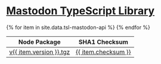 <h1><a href="/tsl-mastodon-api/">Mastodon TypeScript Library</a></h1>
<table>
    <thead>
        <tr>
            <th>Node Package</th>
            <th>SHA1 Checksum</th>
        </tr>
    </thead>
    <tbody>{% for item in site.data.tsl-mastodon-api %}
        <tr>
            <td>
                <a href="https://typescriptlibs.org/npm/tsl-mastodon-api/v{{ item.version }}.tgz">v{{ item.version }}.tgz</a>
            </td>
            <td>
                <a href="https://typescriptlibs.org/npm/tsl-mastodon-api/v{{ item.version }}.sha1">{{ item.checksum }}</a>
            </td>
        </tr>
    {% endfor %}</tbody>
</table>
